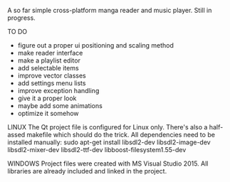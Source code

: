 A so far simple cross-platform manga reader and music player.
Still in progress.

TO DO
- figure out a proper ui positioning and scaling method
- make reader interface
- make a playlist editor
- add selectable items
- improve vector classes
- add settings menu lists
- improve exception handling
- give it a proper look
- maybe add some animations
- optimize it somehow

LINUX
The Qt project file is configured for Linux only.
There's also a half-assed makefile which should do the trick.
All dependencies need to be installed manually:
sudo apt-get install libsdl2-dev libsdl2-image-dev libsdl2-mixer-dev libsdl2-ttf-dev libboost-filesystem1.55-dev

WINDOWS
Project files were created with MS Visual Studio 2015.
All libraries are already included and linked in the project.

